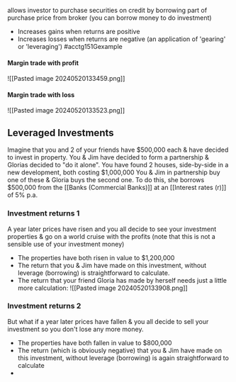 allows investor to purchase securities on credit by borrowing part of purchase price from broker (you can borrow money to do investment)
- Increases gains when returns are positive
- Increases losses when returns are negative (an application of 'gearing' or 'leveraging')
#acctg151Gexample 
#### Margin trade with profit
![[Pasted image 20240520133459.png]]
#### Margin trade with loss
![[Pasted image 20240520133523.png]]
## Leveraged Investments
Imagine that you and 2 of your friends have $500,000 each & have decided to invest in property. You & Jim have decided to form a partnership & Glorias decided to "do it alone".
You have found 2 houses, side-by-side in a new development, both costing $1,000,000
You & Jim in partnership buy one of these & Gloria buys the second one. To do this, she borrows $500,000 from the [[Banks (Commercial Banks)]] at an [[Interest rates (r)]] of 5% p.a.
### Investment returns 1
A year later prices have risen and you all decide to see your investment properties & go on a world cruise with the profits (note that this is not a sensible use of your investment money)
- The properties have both risen in value to $1,200,000
- The return that you & Jim have made on this investment, without leverage (borrowing) is straightforward to calculate.
- The return that your friend Gloria has made by herself needs just a little more calculation:
![[Pasted image 20240520133908.png]]
### Investment returns 2
But what if a year later prices have fallen & you all decide to sell your investment so you don't lose any more money.
- The properties have both fallen in value to $800,000
- The return (which is obviously negative) that you & Jim have made on this investment, without leverage (borrowing) is again straightforward to calculate
- 